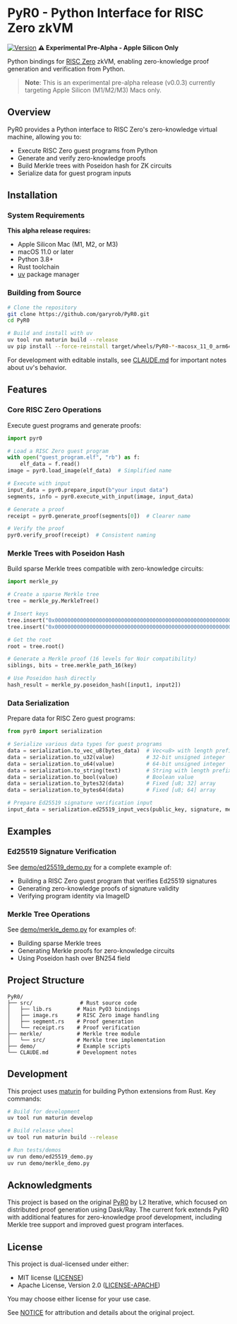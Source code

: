 # PyR0 - Python Interface for RISC Zero zkVM

[![Version](https://img.shields.io/badge/version-0.0.3-orange)](https://github.com/garyrob/PyR0/releases)
**⚠️ Experimental Pre-Alpha - Apple Silicon Only**

Python bindings for [RISC Zero](https://www.risczero.com/) zkVM, enabling zero-knowledge proof generation and verification from Python.

> **Note**: This is an experimental pre-alpha release (v0.0.3) currently targeting Apple Silicon (M1/M2/M3) Macs only.

## Overview

PyR0 provides a Python interface to RISC Zero's zero-knowledge virtual machine, allowing you to:
- Execute RISC Zero guest programs from Python
- Generate and verify zero-knowledge proofs
- Build Merkle trees with Poseidon hash for ZK circuits
- Serialize data for guest program inputs

## Installation

### System Requirements

**This alpha release requires:**
- Apple Silicon Mac (M1, M2, or M3)
- macOS 11.0 or later
- Python 3.8+
- Rust toolchain
- [uv](https://docs.astral.sh/uv/) package manager

### Building from Source

```bash
# Clone the repository
git clone https://github.com/garyrob/PyR0.git
cd PyR0

# Build and install with uv
uv tool run maturin build --release
uv pip install --force-reinstall target/wheels/PyR0-*-macosx_11_0_arm64.whl
```

For development with editable installs, see [CLAUDE.md](CLAUDE.md) for important notes about uv's behavior.

## Features

### Core RISC Zero Operations

Execute guest programs and generate proofs:

```python
import pyr0

# Load a RISC Zero guest program
with open("guest_program.elf", "rb") as f:
    elf_data = f.read()
image = pyr0.load_image(elf_data)  # Simplified name

# Execute with input
input_data = pyr0.prepare_input(b"your input data")
segments, info = pyr0.execute_with_input(image, input_data)

# Generate a proof
receipt = pyr0.generate_proof(segments[0])  # Clearer name

# Verify the proof
pyr0.verify_proof(receipt)  # Consistent naming
```

### Merkle Trees with Poseidon Hash

Build sparse Merkle trees compatible with zero-knowledge circuits:

```python
import merkle_py

# Create a sparse Merkle tree
tree = merkle_py.MerkleTree()

# Insert keys
tree.insert("0x0000000000000000000000000000000000000000000000000000000000000001")
tree.insert("0x0000000000000000000000000000000000000000000000000000000000000002")

# Get the root
root = tree.root()

# Generate a Merkle proof (16 levels for Noir compatibility)
siblings, bits = tree.merkle_path_16(key)

# Use Poseidon hash directly
hash_result = merkle_py.poseidon_hash([input1, input2])
```

### Data Serialization

Prepare data for RISC Zero guest programs:

```python
from pyr0 import serialization

# Serialize various data types for guest programs
data = serialization.to_vec_u8(bytes_data)  # Vec<u8> with length prefix
data = serialization.to_u32(value)          # 32-bit unsigned integer
data = serialization.to_u64(value)          # 64-bit unsigned integer
data = serialization.to_string(text)        # String with length prefix
data = serialization.to_bool(value)         # Boolean value
data = serialization.to_bytes32(data)       # Fixed [u8; 32] array
data = serialization.to_bytes64(data)       # Fixed [u8; 64] array

# Prepare Ed25519 signature verification input
input_data = serialization.ed25519_input_vecs(public_key, signature, message)
```

## Examples

### Ed25519 Signature Verification

See [demo/ed25519_demo.py](demo/ed25519_demo.py) for a complete example of:
- Building a RISC Zero guest program that verifies Ed25519 signatures
- Generating zero-knowledge proofs of signature validity
- Verifying program identity via ImageID

### Merkle Tree Operations

See [demo/merkle_demo.py](demo/merkle_demo.py) for examples of:
- Building sparse Merkle trees
- Generating Merkle proofs for zero-knowledge circuits
- Using Poseidon hash over BN254 field

## Project Structure

```
PyR0/
├── src/               # Rust source code
│   ├── lib.rs        # Main PyO3 bindings
│   ├── image.rs      # RISC Zero image handling
│   ├── segment.rs    # Proof generation
│   └── receipt.rs    # Proof verification
├── merkle/           # Merkle tree module
│   └── src/          # Merkle tree implementation
├── demo/             # Example scripts
└── CLAUDE.md         # Development notes
```

## Development

This project uses [maturin](https://www.maturin.rs/) for building Python extensions from Rust. Key commands:

```bash
# Build for development
uv tool run maturin develop

# Build release wheel
uv tool run maturin build --release

# Run tests/demos
uv run demo/ed25519_demo.py
uv run demo/merkle_demo.py
```

## Acknowledgments

This project is based on the original [PyR0](https://github.com/l2iterative/pyr0prover-python) by L2 Iterative, which focused on distributed proof generation using Dask/Ray. The current fork extends PyR0 with additional features for zero-knowledge proof development, including Merkle tree support and improved guest program interfaces.

## License

This project is dual-licensed under either:

- MIT license ([LICENSE](LICENSE))
- Apache License, Version 2.0 ([LICENSE-APACHE](LICENSE-APACHE))

You may choose either license for your use case.

See [NOTICE](NOTICE) for attribution and details about the original project.